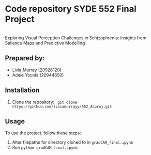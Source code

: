 # Code repository SYDE 552 Final Project
<br> Exploring Visual Perception Challenges in Schizophrenia: Insights from Salience Maps and Predictive Modelling

## Prepared by: 
- Livia Murray (20928120)
- Adele Younis (20944650)

## Installation
1. Clone the repository:
   ``` git clone https://github.com/liviamurrayy/552_ALproj.git```

## Usage
To use the project, follow these steps:
1. Alter filepaths for directory cloned to in `gradCAM_final.ipynb`
2. Run `python gradCAM_final.ipynb`.

